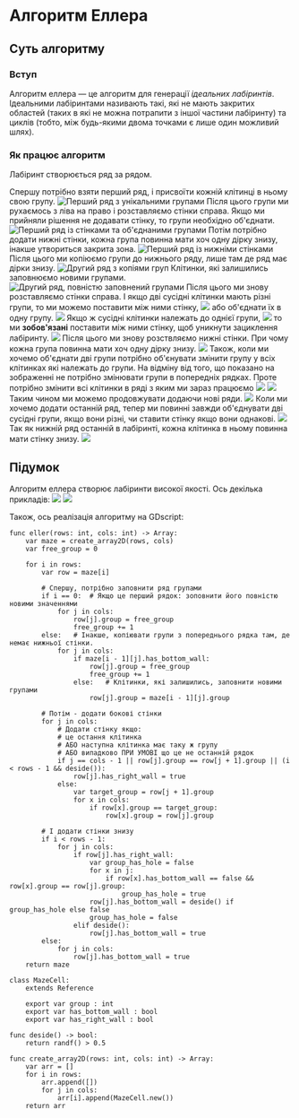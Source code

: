 # Алгоритм Еллера

## Суть алгоритму

### Вступ

Алгоритм еллера — це алгоритм для генерації *ідеальних лабіринтів*.
Ідеальними лабіринтами називають такі, які не мають закритих областей
(таких в які не можна потрапити з іншої частини лабіринту)
та циклів (тобто, між будь-якими двома точками є лише один можливий шлях).

### Як працює алгоритм

Лабіринт створюється ряд за рядом.

Спершу потрібно взяти перший ряд, і присвоїти кожній клітинці в ньому свою групу.
![Перший ряд з унікальними групами](images/eller-1.webp)
Після цього групи ми рухаємось з ліва на право і розставляємо стінки справа.
Якщо ми прийняли рішення не додавати стінку, то групи необхідно об'єднати.
![Перший ряд із стінками та об'єднаними групами](images/eller-2.webp)
Потім потрібно додати нижні стінки, кожна група повинна мати хоч одну дірку знизу,
інакше утвориться закрита зона.
![Перший ряд із нижніми стінками](images/eller-3.webp)
Після цього ми копіюємо групи до нижнього ряду, лише там де ряд має дірки знизу.
![Другий ряд з копіями груп](images/eller-4.webp)
Клітинки, які залишились заповнюємо новими групами.
![Другий ряд, повністю заповнений групами](images/eller-5.webp)
Після цього ми знову розставляємо стінки справа.
І якщо дві сусідні клітинки мають різні групи, то ми можемо поставити між ними стінку,
![](images/eller-6.webp)
або об'єднати їх в одну групу.
![](images/eller-7.webp)
Якщо ж сусідні клітинки належать до однієї групи,
![](images/eller-8.webp)
то ми **зобов'язані** поставити між ними стінку, щоб уникнути зациклення лабіринту.
![](images/eller-9.webp)
Після цього ми знову розствляємо нижні стінки. При чому кожна група повинна мати хоч одну дірку знизу.
![](images/eller-10.webp)
Також, коли ми хочемо об'єднати дві групи потрібно об'єнувати змінити групу у всіх клітинках
які належать до групи. На відміну від того, що показано на зображенні не потрібно змінювати групи
в попередніх рядках. Проте потрібно змінити всі клітинки в ряді з яким ми зараз працюємо
![](images/eller-11.webp)
![](images/eller-12.webp)
Таким чином ми можемо продовжувати додаючи нові ряди.
![](images/eller-13.webp)
Коли ми хочемо додати останній ряд, тепер ми повинні завжди об'єднувати дві сусідні групи,
якщо вони різні, чи ставити стінку якщо вони однакові.
![](images/eller-14.webp)
Так як нижній ряд останній в лабіринті, кожна клітинка в ньому повинна мати стінку знизу.
![](images/eller-15.webp)

## Підумок

Алгоритм еллера створює лабіринти високої якості. Ось декілька прикладів:
![](images/eller-maze.webp)
![](images/eller-maze2.webp)

Також, ось реалізація алгоритму на GDscript:

```
func eller(rows: int, cols: int) -> Array:
	var maze = create_array2D(rows, cols)
	var free_group = 0

	for i in rows:
		var row = maze[i]

		# Спершу, потрібно заповнити ряд групами
		if i == 0:  # Якщо це перший рядок: зоповнити його повністю новими значеннями
			for j in cols:
				row[j].group = free_group
				free_group += 1
		else:   # Інакше, копіювати групи з попереднього рядка там, де немає нижньої стінки.
			for j in cols:
				if maze[i - 1][j].has_bottom_wall:
					row[j].group = free_group
					free_group += 1
				else:   # Клітинки, які залишились, заповнити новими групами
					row[j].group = maze[i - 1][j].group

		# Потім - додати бокові стінки
		for j in cols:
			# Додати стінку якщо:
			# це остання клітинка
			# АБО наступна клітинка має таку ж групу
			# АБО випадково ПРИ УМОВІ що це не останній рядок
			if j == cols - 1 || row[j].group == row[j + 1].group || (i < rows - 1 && deside()):
				row[j].has_right_wall = true
			else:
				var target_group = row[j + 1].group
				for x in cols:
					if row[x].group == target_group:
						row[x].group = row[j].group

		# І додати стінки знизу
		if i < rows - 1:
			for j in cols:
				if row[j].has_right_wall:
					var group_has_hole = false
					for x in j:
						if row[x].has_bottom_wall == false && row[x].group == row[j].group:
							group_has_hole = true
					row[j].has_bottom_wall = deside() if group_has_hole else false
					group_has_hole = false
				elif deside():
					row[j].has_bottom_wall = true
		else:
			for j in cols:
				row[j].has_bottom_wall = true
	return maze
```

```
class MazeCell:
	extends Reference

	export var group : int
	export var has_bottom_wall : bool
	export var has_right_wall : bool
```

```
func deside() -> bool:
	return randf() > 0.5
```

```
func create_array2D(rows: int, cols: int) -> Array:
	var arr = []
	for i in rows:
		arr.append([])
		for j in cols:
			arr[i].append(MazeCell.new())
	return arr
```
